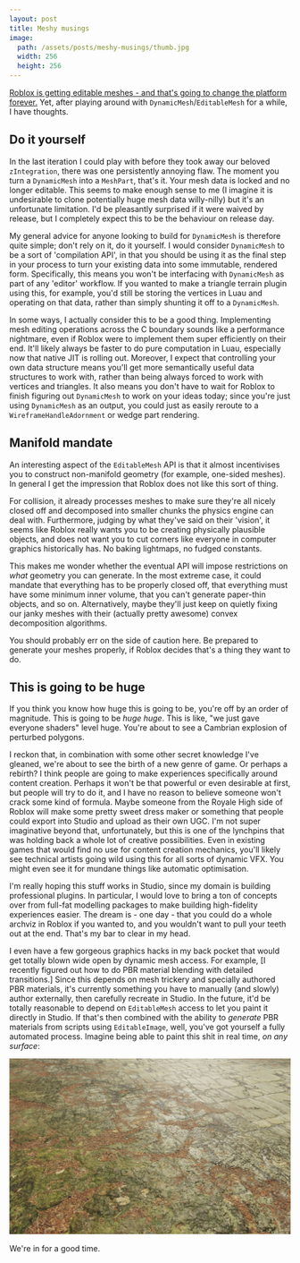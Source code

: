 ```yaml
---
layout: post
title: Meshy musings
image:
  path: /assets/posts/meshy-musings/thumb.jpg
  width: 256
  height: 256
---
```

[Roblox is getting editable meshes - and that's going to change the platform forever.](https://x.com/dub_dino/status/1670265140795809794) Yet, after playing around with `DynamicMesh`/`EditableMesh` for a while, I have thoughts.

## Do it yourself

In the last iteration I could play with before they took away our beloved `zIntegration`, there was one persistently annoying flaw. The moment you turn a `DynamicMesh` into a `MeshPart`, that's it. Your mesh data is locked and no longer editable. This seems to make enough sense to me (I imagine it is undesirable to clone potentially huge mesh data willy-nilly) but it's an unfortunate limitation. I'd be pleasantly surprised if it were waived by release, but I completely expect this to be the behaviour on release day.

My general advice for anyone looking to build for `DynamicMesh` is therefore quite simple; don't rely on it, do it yourself. I would consider `DynamicMesh` to be a sort of 'compilation API', in that you should be using it as the final step in your process to turn your existing data into some immutable, rendered form. Specifically, this means you won't be interfacing with `DynamicMesh` as part of any 'editor' workflow. If you wanted to make a triangle terrain plugin using this, for example, you'd still be storing the vertices in Luau and operating on that data, rather than simply shunting it off to a `DynamicMesh`.

In some ways, I actually consider this to be a good thing. Implementing mesh editing operations across the C boundary sounds like a performance nightmare, even if Roblox were to implement them super efficiently on their end. It'll likely always be faster to do pure computation in Luau, especially now that native JIT is rolling out. Moreover, I expect that controlling your own data structure means you'll get more semantically useful data structures to work with, rather than being always forced to work with vertices and triangles. It also means you don't have to wait for Roblox to finish figuring out `DynamicMesh` to work on your ideas today; since you're just using `DynamicMesh` as an output, you could just as easily reroute to a `WireframeHandleAdornment` or wedge part rendering.

## Manifold mandate

An interesting aspect of the `EditableMesh` API is that it almost incentivises you to construct non-manifold geometry (for example, one-sided meshes). In general I get the impression that Roblox does not like this sort of thing.

For collision, it already processes meshes to make sure they're all nicely closed off and decomposed into smaller chunks the physics engine can deal with. Furthermore, judging by what they've said on their 'vision', it seems like Roblox really wants you to be creating physically plausible objects, and does not want you to cut corners like everyone in computer graphics historically has. No baking lightmaps, no fudged constants.

This makes me wonder whether the eventual API will impose restrictions on *what* geometry you can generate. In the most extreme case, it could mandate that everything has to be properly closed off, that everything must have some minimum inner volume, that you can't generate paper-thin objects, and so on. Alternatively, maybe they'll just keep on quietly fixing our janky meshes with their (actually pretty awesome) convex decomposition algorithms.

You should probably err on the side of caution here. Be prepared to generate your meshes properly, if Roblox decides that's a thing they want to do.

## This is going to be huge

If you think you know how huge this is going to be, you're off by an order of magnitude. This is going to be *huge huge*. This is like, "we just gave everyone shaders" level huge. You're about to see a Cambrian explosion of perturbed polygons.

I reckon that, in combination with some other secret knowledge I've gleaned, we're about to see the birth of a new genre of game. Or perhaps a rebirth? I think people are going to make experiences specifically around content creation. Perhaps it won't be that powerful or even desirable at first, but people will try to do it, and I have no reason to believe someone won't crack some kind of formula. Maybe someone from the Royale High side of Roblox will make some pretty sweet dress maker or something that people could export into Studio and upload as their own UGC. I'm not super imaginative beyond that, unfortunately, but this is one of the lynchpins that was holding back a whole lot of creative possibilities. Even in existing games that would find no use for content creation mechanics, you'll likely see technical artists going wild using this for all sorts of dynamic VFX. You might even see it for mundane things like automatic optimisation.

I'm really hoping this stuff works in Studio, since my domain is building professional plugins. In particular, I would love to bring a ton of concepts over from full-fat modelling packages to make building high-fidelity experiences easier. The dream is - one day - that you could do a whole archviz in Roblox if you wanted to, and you wouldn't want to pull your teeth out at the end. That's my bar to clear in my head. 

I even have a few gorgeous graphics hacks in my back pocket that would get totally blown wide open by dynamic mesh access. For example, [I recently figured out how to do PBR material blending with detailed transitions.]  Since this depends on mesh trickery and specially authored PBR materials, it's currently something you have to manually (and slowly) author externally, then carefully recreate in Studio. In the future, it'd be totally reasonable to depend on `EditableMesh` access to let you paint it directly in Studio. If that's then combined with the ability to *generate* PBR materials from scripts using `EditableImage`, well, you've got yourself a fully automated process. Imagine being able to paint this shit in real time, *on any surface*:

![Cobblestones blending naturally into forest ground.](/assets/posts/meshy-musings/pretty-transitions.jpg)

We're in for a good time.
